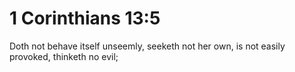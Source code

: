 # 1 Corinthians 13:5

Doth not behave itself unseemly, seeketh not her own, is not easily provoked, thinketh no evil;